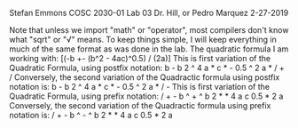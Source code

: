 Stefan Emmons 
COSC 2030-01 
Lab 03 
Dr. Hill, or Pedro Marquez 
2-27-2019 

Note that unless we import "math" or "operator", most compilers don't know what "sqrt" or "√" means. To keep things simple, I will keep everything in much of the same format as was done in the lab. 
The quadratic formula I am working with: [(-b +- (b^2 - 4ac)^0.5) / (2a)] 
This is first variation of the Quadratic Formula, using postfix notation: 
b - b 2 ^ 4 a * c * - 0.5 ^ 2 a * / + /
Conversely, the second variation of the Quadractic formula using postfix notation is: 
b - b 2 ^ 4 a * c * - 0.5 ^ 2 a * / - 
This is first variation of the Quadratic Formula, using prefix notation: 
/ + - b ^ + ^ b 2 * * 4 a c 0.5 * 2 a 
Conversely, the second variation of the Quadractic formula using prefix notation is: 
/ + - b ^ - ^ b 2 * * 4 a c 0.5 * 2 a 
